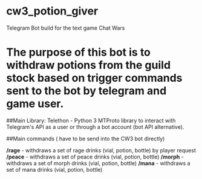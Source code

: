 # cw3_potion_giver
Telegram Bot build for the text game Chat Wars

# The purpose of this bot is to withdraw potions from the guild stock based on trigger commands sent to the bot by telegram and game user.

##Main Library: Telethon - Python 3 MTProto library to interact with Telegram's API as a user or through a bot account (bot API alternative).

##Main commands ( have to be send into the CW3 bot directly)

**/rage**  - withdraws a set of rage drinks  (vial, potion, bottle) by player request
**/peace** - withdraws a set of peace drinks (vial, potion, bottle)
**/morph** - withdraws a set of morph drinks (vial, potion, bottle)
**/mana**  - withdraws a set of mana drinks  (vial, potion, bottle)
